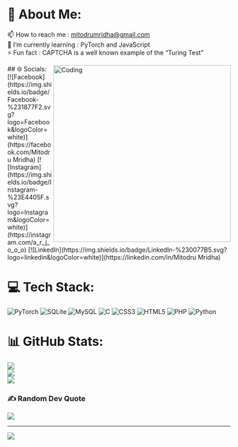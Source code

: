 # 💫 About Me:
📫 How to reach me : mitodrumridha@gmail.com<br>🌱 I’m currently learning : PyTorch and JavaScript<br>⚡ Fun fact : CAPTCHA is a well known example of the “Turing Test”

<img align="right" alt="Coding" width="400" src="https://media.tenor.com/3bTxZ4HdrysAAAAd/pixels-neon.gif">
## 🌐 Socials:
[![Facebook](https://img.shields.io/badge/Facebook-%231877F2.svg?logo=Facebook&logoColor=white)](https://facebook.com/Mitodru Mridha) [![Instagram](https://img.shields.io/badge/Instagram-%23E4405F.svg?logo=Instagram&logoColor=white)](https://instagram.com/a_r_j_o_o_o) [![LinkedIn](https://img.shields.io/badge/LinkedIn-%230077B5.svg?logo=linkedin&logoColor=white)](https://linkedin.com/in/Mitodru Mridha) 

# 💻 Tech Stack:
![PyTorch](https://img.shields.io/badge/PyTorch-%23EE4C2C.svg?style=for-the-badge&logo=PyTorch&logoColor=white) ![SQLite](https://img.shields.io/badge/sqlite-%2307405e.svg?style=for-the-badge&logo=sqlite&logoColor=white) ![MySQL](https://img.shields.io/badge/mysql-4479A1.svg?style=for-the-badge&logo=mysql&logoColor=white) ![C](https://img.shields.io/badge/c-%2300599C.svg?style=for-the-badge&logo=c&logoColor=white) ![CSS3](https://img.shields.io/badge/css3-%231572B6.svg?style=for-the-badge&logo=css3&logoColor=white) ![HTML5](https://img.shields.io/badge/html5-%23E34F26.svg?style=for-the-badge&logo=html5&logoColor=white) ![PHP](https://img.shields.io/badge/php-%23777BB4.svg?style=for-the-badge&logo=php&logoColor=white) ![Python](https://img.shields.io/badge/python-3670A0?style=for-the-badge&logo=python&logoColor=ffdd54)
# 📊 GitHub Stats:
![](https://github-readme-stats.vercel.app/api?username=Mitodru2002&theme=dark&hide_border=false&include_all_commits=false&count_private=false)<br/>
![](https://github-readme-streak-stats.herokuapp.com/?user=Mitodru2002&theme=dark&hide_border=false)<br/>
![](https://github-readme-stats.vercel.app/api/top-langs/?username=Mitodru2002&theme=dark&hide_border=false&include_all_commits=false&count_private=false&layout=compact)

### ✍️ Random Dev Quote
![](https://quotes-github-readme.vercel.app/api?type=horizontal&theme=radical)

---
[![](https://visitcount.itsvg.in/api?id=Mitodru2002&icon=0&color=0)](https://visitcount.itsvg.in)

<!-- Proudly created with GPRM ( https://gprm.itsvg.in ) -->
